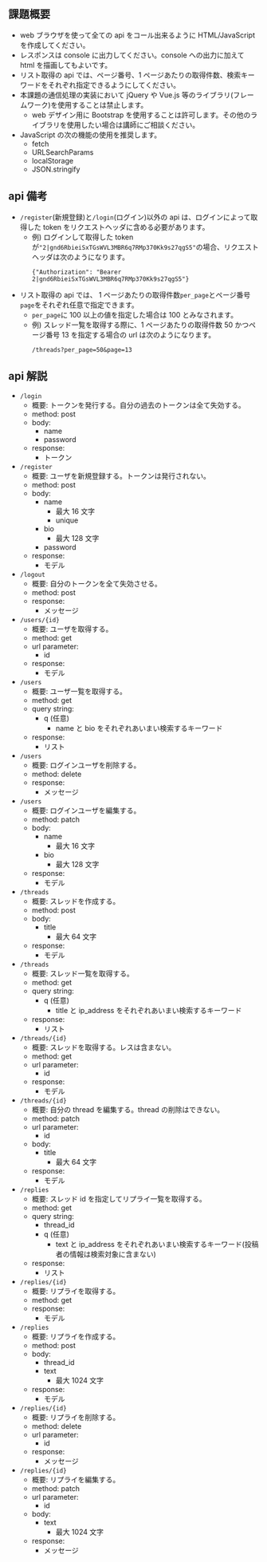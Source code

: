 ## 課題概要

- web ブラウザを使って全ての api をコール出来るように HTML/JavaScript を作成してください。
- レスポンスは console に出力してください。console への出力に加えて html を描画してもよいです。
- リスト取得の api では、ページ番号、1 ページあたりの取得件数、検索キーワードをそれぞれ指定できるようにしてください。
- 本課題の通信処理の実装において jQuery や Vue.js 等のライブラリ(フレームワーク)を使用することは禁止します。
  - web デザイン用に Bootstrap を使用することは許可します。その他のライブラリを使用したい場合は講師にご相談ください。
- JavaScript の次の機能の使用を推奨します。
  - fetch
  - URLSearchParams
  - localStorage
  - JSON.stringify

## api 備考

- `/register`(新規登録)と`/login`(ログイン)以外の api は、ログインによって取得した token をリクエストヘッダに含める必要があります。
  - 例) ログインして取得した token が`"2|gnd6RbieiSxTGsWVL3MBR6q7RMp370Kk9s27qgS5"`の場合、リクエストヘッダは次のようになります。
    ```
    {"Authorization": "Bearer 2|gnd6RbieiSxTGsWVL3MBR6q7RMp370Kk9s27qgS5"}
    ```
- リスト取得の api では、 1 ページあたりの取得件数`per_page`とページ番号`page`をそれぞれ任意で指定できます。
  - `per_page`に 100 以上の値を指定した場合は 100 とみなされます。
  - 例) スレッド一覧を取得する際に、1 ページあたりの取得件数 50 かつページ番号 13 を指定する場合の url は次のようになります。
    ```
    /threads?per_page=50&page=13
    ```

## api 解説

- `/login`
  - 概要: トークンを発行する。自分の過去のトークンは全て失効する。
  - method: post
  - body:
    - name
    - password
  - response:
    - トークン
- `/register`
  - 概要: ユーザを新規登録する。トークンは発行されない。
  - method: post
  - body:
    - name
      - 最大 16 文字
      - unique
    - bio
      - 最大 128 文字
    - password
  - response:
    - モデル
- `/logout`
  - 概要: 自分のトークンを全て失効させる。
  - method: post
  - response:
    - メッセージ
- `/users/{id}`
  - 概要: ユーザを取得する。
  - method: get
  - url parameter:
    - id
  - response:
    - モデル
- `/users`
  - 概要: ユーザ一覧を取得する。
  - method: get
  - query string:
    - q (任意)
      - name と bio をそれぞれあいまい検索するキーワード
  - response:
    - リスト
- `/users`
  - 概要: ログインユーザを削除する。
  - method: delete
  - response:
    - メッセージ
- `/users`
  - 概要: ログインユーザを編集する。
  - method: patch
  - body:
    - name
      - 最大 16 文字
    - bio
      - 最大 128 文字
  - response:
    - モデル
- `/threads`
  - 概要: スレッドを作成する。
  - method: post
  - body:
    - title
      - 最大 64 文字
  - response:
    - モデル
- `/threads`
  - 概要: スレッド一覧を取得する。
  - method: get
  - query string:
    - q (任意)
      - title と ip_address をそれぞれあいまい検索するキーワード
  - response:
    - リスト
- `/threads/{id}`
  - 概要: スレッドを取得する。レスは含まない。
  - method: get
  - url parameter:
    - id
  - response:
    - モデル
- `/threads/{id}`
  - 概要: 自分の thread を編集する。thread の削除はできない。
  - method: patch
  - url parameter:
    - id
  - body:
    - title
      - 最大 64 文字
  - response:
    - モデル
- `/replies`
  - 概要: スレッド id を指定してリプライ一覧を取得する。
  - method: get
  - query string:
    - thread_id
    - q (任意)
      - text と ip_address をそれぞれあいまい検索するキーワード(投稿者の情報は検索対象に含まない)
  - response:
    - リスト
- `/replies/{id}`
  - 概要: リプライを取得する。
  - method: get
  - response:
    - モデル
- `/replies`
  - 概要: リプライを作成する。
  - method: post
  - body:
    - thread_id
    - text
      - 最大 1024 文字
  - response:
    - モデル
- `/replies/{id}`
  - 概要: リプライを削除する。
  - method: delete
  - url parameter:
    - id
  - response:
    - メッセージ
- `/replies/{id}`
  - 概要: リプライを編集する。
  - method: patch
  - url parameter:
    - id
  - body:
    - text
      - 最大 1024 文字
  - response:
    - メッセージ
